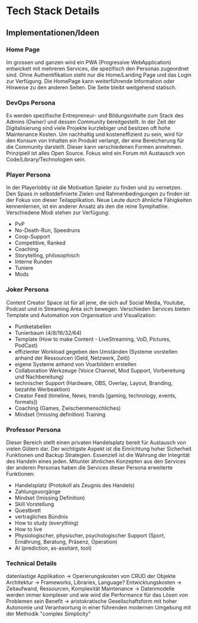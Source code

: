 # Tech Stack Details

## Implementationen/Ideen

### Home Page
Im grossen und ganzen wird ein PWA (Progressive WebApplication) entwickelt mit mehreren Services, die spezifisch den Personas zugeordnet sind. Ohne Authentifikation steht nur die Home/Landing Page und das Login zur Verfügung. Die HomePage kann weiterführende Information oder Hinweise zu den anderen Seiten. Die Seite bleibt weitgehend statisch.

### DevOps Persona

Es werden spezifische Entrepreneur- und Bildungsinhalte zum Stack des Admins (Owner) und dessen Community bereitgestellt. In der Zeit der Digitalisierung sind viele Projekte kurzlebiger und besitzen oft hohe Maintenance Kosten. Um nachhaltig und kosteneffizient zu sein, wird für den Konsum von Inhalten ein Produkt verlangt, der eine Bereicherung für die Community darstellt. Dieser kann verschiedenen Formen annehmen. Prinzipiell ist alles Open Source. Fokus wird ein Forum mit Austausch von Code/Library/Technologien sein.

### Player Persona

In der Playerlobby ist die Motivation Spieler zu finden und zu vernetzen. Den Spass in selbstdefinierte Zielen und Rahmenbedingungen zu finden ist der Fokus von dieser Teilapplikation. Neue Leute durch ähnliche Fähigkeiten kennenlernen, ist ein anderer Ansatz als den die reine Symphathie. Verschiedene Modi stehen zur Verfügung:
- PvP
- No-Death-Run, Speedruns
- Coop-Support
- Competitive, Ranked
- Coaching
- Storytelling, philosophisch
- Interne Runden
- Tuniere
- Mods

### Joker Persona

Content Creator Space ist für all jene, die sich auf Social Media, Youtube, Podcast und in Streaming Area sich bewegen. Verschieden Services bieten Template und Automation von Organisation und Visualization:
- Puntketabellen
- Tunierbaum (4/8/16/32/64)
- Template (How to make Content - LiveStreaming, VoD, Pictures, PodCast)
- effizienter Workload gegeben den Umständen (Systeme vorstellen anhand der Ressourcen (Geld, Netzwerk, Zeit))
- eigene Systeme anhand von Voarbildern erstellen
- Collaboration Werkzeuge (Voice Channel, Mod Support, Vorbereitung und Nachbereitung)
- technischer Support (Hardware, OBS, Overlay, Layout, Branding, bezahlte Werbeaktion)
- Creator Feed (timeline, News, trends [gaming, technology, events, formats])
- Coaching (Games, Zwischenmenschliches)
- Mindset (!missing definition) Training

### Professor Persona

Dieser Bereich stellt einen privaten Handelsplatz bereit für Austausch von vielen Gütern dar. Der wichtigste Aspekt ist die Einrichtung hoher Sicherheit Funktionen und Backup Strategien. Essenziell ist die Wahrung der Integrität des Handeln eines jeden. Mitunter ähnlichen Konzepten aus den Services der anderen Personas haben die Services dieser Persona erweiterte Funktionen:
- Handelsplatz (Protokoll als Zeugnis des Handels)
- Zahlungsvorgänge
- Mindset (!missing Definition)
- Skill Vorstellung
- Questbrett
- vertragliches Bündnis
- How to study (everything)
- How to live
- Physiologischer, physischer, psychologischer Support (Sport, Ernährung, Beratung, Präsenz, Operation)
- AI (prediction, as-assitant, tool)

### Technical Details

datenlastige Applikation -> Operierungskosten von CRUD der Objekte
Architektur -> Frameworks, Libraries, Language?
Entwicklungskosten -> Zeitaufwand, Ressourcen, Komplexität
Maintenance -> Datenmodelle werden immer komplexer und wie wird die Performance für das Lösen von Problemen sein
Benefit -> aristokratische Gesellschaftsform mit hoher Autonomie und Verantwortung in einer führenden modernen Umgebung mit der Methodik "complex Simplicity"
